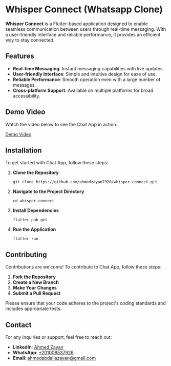 <h1>Whisper Connect (Whatsapp Clone)</h1>

<p><strong>Whisper Connect</strong> is a Flutter-based application designed to enable seamless communication between users through real-time messaging. With a user-friendly interface and reliable performance, it provides an efficient way to stay connected.</p>

<h2>Features</h2>
<ul>
  <li><strong>Real-time Messaging</strong>: Instant messaging capabilities with live updates.</li>
  <li><strong>User-friendly Interface</strong>: Simple and intuitive design for ease of use.</li>
  <li><strong>Reliable Performance</strong>: Smooth operation even with a large number of messages.</li>
  <li><strong>Cross-platform Support</strong>: Available on multiple platforms for broad accessibility.</li>
</ul>

<h2>Demo Video</h2>
<p>Watch the video below to see the Chat App in action:</p>
<p><a href="https://github.com/ahmedzayan7920/chat_app/assets/88338596/16462173-cab2-4db9-92d8-25f10be7ecbf">Demo Video</a></p>

<h2>Installation</h2>
<p>To get started with Chat App, follow these steps:</p>
<ol>
  <li><strong>Clone the Repository</strong>
    <pre><code>git clone https://github.com/ahmedzayan7920/whisper-connect.git</code></pre>
  </li>
  <li><strong>Navigate to the Project Directory</strong>
    <pre><code>cd whisper-connect</code></pre>
  </li>
  <li><strong>Install Dependencies</strong>
    <pre><code>flutter pub get</code></pre>
  </li>
  <li><strong>Run the Application</strong>
    <pre><code>flutter run</code></pre>
  </li>
</ol>

<h2>Contributing</h2>
<p>Contributions are welcome! To contribute to Chat App, follow these steps:</p>
<ol>
  <li><strong>Fork the Repository</strong></li>
  <li><strong>Create a New Branch</strong></li>
  <li><strong>Make Your Changes</strong></li>
  <li><strong>Submit a Pull Request</strong></li>
</ol>
<p>Please ensure that your code adheres to the project's coding standards and includes appropriate tests.</p>

<h2>Contact</h2>
<p>For any inquiries or support, feel free to reach out:</p>
<ul>
  <li><strong>LinkedIn</strong>: <a href="https://www.linkedin.com/in/ahmed-zayan-716789250/">Ahmed Zayan</a></li>
  <li><strong>WhatsApp</strong>: <a href="https://wa.me/201008537926">+201008537926</a></li>
  <li><strong>Email</strong>: <a href="mailto:ahmedabdallazayan@gmail.com">ahmedabdallazayan@gmail.com</a></li>
</ul>
